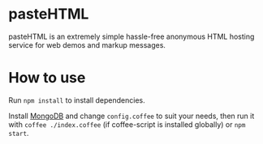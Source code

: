 pasteHTML
=========
pasteHTML is an extremely simple hassle-free anonymous HTML hosting service for web demos and markup messages.

How to use
=========
Run `npm install` to install dependencies.

Install [MongoDB](http://www.mongodb.org/) and change `config.coffee` to suit your needs, then run it with `coffee ./index.coffee` (if coffee-script is installed globally) or `npm start`.